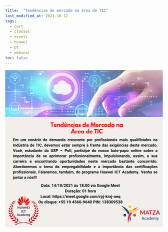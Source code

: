 ```yaml
---
title:  "Tendências de mercado na área de TIC"
last_modified_at: 2021-10-12
tags:
  - cert
  - classes
  - events
  - huawei
  - pt
  - webinar
toc: false
---
```


[![](/assets/images/posts/2021-10-12-tendencias-tic.png)](https://meet.google.com/rpj-krxj-oeq)

